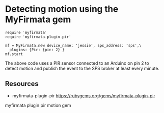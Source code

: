 # Detecting motion using the MyFirmata gem

    require 'myfirmata'
    require 'myfirmata-plugin-pir'
      
    mf = MyFirmata.new device_name: 'jessie', sps_address: 'sps',\
      plugins: {Pir: {pin: 2} }
    mf.start

The above code uses a PIR sensor connected to an Arduino on pin 2 to detect motion and publish the event to the SPS broker at least every minute.

## Resources

* myfirmata-plugin-pir https://rubygems.org/gems/myfirmata-plugin-pir

myfirmata plugin pir motion gem
